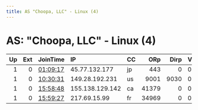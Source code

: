 ```yaml
---
title: AS "Choopa, LLC" - Linux (4)
---
```


# AS: "Choopa, LLC" - Linux (4)

|   Up |   Ext | JoinTime                                                                                            | IP              | CC   |   ORp |   Dirp | Version   | Contact           | Nickname   |   eFamMembers |
|-----:|------:|:----------------------------------------------------------------------------------------------------|:----------------|:-----|------:|-------:|:----------|:------------------|:-----------|--------------:|
|    1 |     0 | [01:09:17](https://metrics.torproject.org/rs.html#details/DCDF0BCD08EB2DEA1C82F5FB2BE845029B8A79E3) | 45.77.132.177   | jp   |   443 |      0 | 0.3.5.8   | baskper@gmail.com | myTestBask |             1 |
|    1 |     0 | [10:30:31](https://metrics.torproject.org/rs.html#details/71D584C918993317C98D3D130675D0B269A9D7C4) | 149.28.192.231  | us   |  9001 |   9030 | 0.2.9.11  | None              | daboom     |             1 |
|    1 |     0 | [15:58:48](https://metrics.torproject.org/rs.html#details/4B364C648C0C2408ED53CB5C1A4A7691474BB171) | 155.138.129.142 | ca   | 41379 |      0 | 0.4.0.5   | None              | Unnamed    |             1 |
|    1 |     0 | [15:59:27](https://metrics.torproject.org/rs.html#details/AA6C662D8EB22732C2E1B0FE291A3868A8AF8F93) | 217.69.15.99    | fr   | 34969 |      0 | 0.4.0.5   | None              | Unnamed    |             1 |
